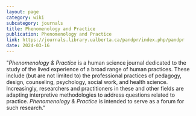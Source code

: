 ```yaml
---
layout: page
category: wiki
subcategory: journals
title: Phenomenology and Practice
publication: Phenomenology and Practice
link: https://journals.library.ualberta.ca/pandpr/index.php/pandpr
date: 2024-03-16
---
```


"*Phenomenology & Practice* is a human science journal dedicated to the study of the lived experience of a broad range of human practices. These include (but are not limited to) the professional practices of pedagogy, design, counseling, psychology, social work, and health science. Increasingly, researchers and practitioners in these and other fields are adapting interpretive methodologies to address questions related to practice. *Phenomenology & Practice* is intended to serve as a forum for such research."

